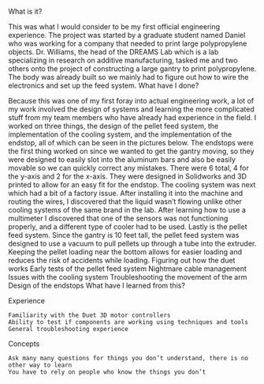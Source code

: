 What is it?

This was what I would consider to be my first official engineering experience. The project was started by a graduate student named Daniel who was working for a company that needed to print large polypropylene objects. Dr. Williams, the head of the DREAMS Lab which is a lab specializing in research on additive manufacturing, tasked me and two others onto the project of constructing a large gantry to print polypropylene. The body was already built so we mainly had to figure out how to wire the electronics and set up the feed system.
What have I done?

Because this was one of my first foray into actual engineering work, a lot of my work involved the design of systems and learning the more complicated stuff from my team members who have already had experience in the field. I worked on three things, the design of the pellet feed system, the implementation of the cooling system, and the implementation of the endstop, all of which can be seen in the pictures below.
The endstops were the first thing worked on since we wanted to get the gantry moving, so they were designed to easily slot into the aluminum bars and also be easily movable so we can quickly correct any mistakes. There were 6 total, 4 for the y-axis and 2 for the x-axis. They were designed in Solidworks and 3D printed to allow for an easy fit for the endstop.
The cooling system was next which had a bit of a factory issue. After installing it into the machine and routing the wires, I discovered that the liquid wasn’t flowing unlike other cooling systems of the same brand in the lab. After learning how to use a multimeter I discovered that one of the sensors was not functioning properly, and a different type of cooler had to be used.
Lastly is the pellet feed system. Since the gantry is 10 feet tall, the pellet feed system was designed to use a vacuum to pull pellets up through a tube into the extruder. Keeping the pellet loading near the bottom allows for easier loading and reduces the risk of accidents while loading.
Figuring out how the duet works
Early tests of the pellet feed system
Nightmare cable management
Issues with the cooling system
Troubleshooting the movement of the arm
Design of the endstops
What have I learned from this?

Experience

    Familiarity with the Duet 3D motor controllers
    Ability to test if components are working using techniques and tools
    General troubleshooting experience

Concepts

    Ask many many questions for things you don’t understand, there is no other way to learn
    You have to rely on people who know the things you don’t
